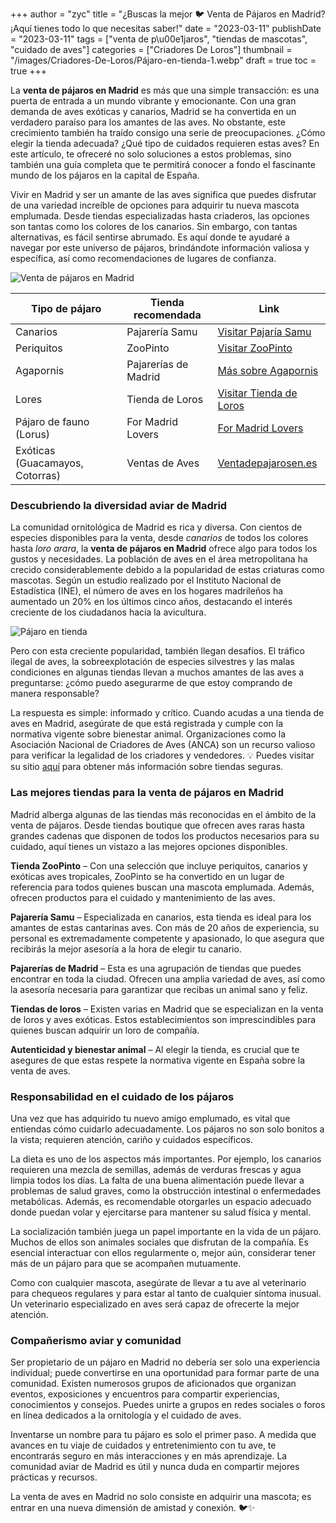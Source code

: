 +++
author = "zyc"
title = "¿Buscas la mejor 🐦 Venta de Pájaros en Madrid? ¡Aquí tienes todo lo que necesitas saber!"
date = "2023-03-11"
publishDate = "2023-03-11"
tags = ["venta de p\u00e1jaros", "tiendas de mascotas", "cuidado de aves"]
categories = ["Criadores De Loros"]
thumbnail = "/images/Criadores-De-Loros/Pájaro-en-tienda-1.webp"
draft = true
toc = true
+++


La **venta de pájaros en Madrid** es más que una simple transacción: es una puerta de entrada a un mundo vibrante y emocionante. Con una gran demanda de aves exóticas y canarios, Madrid se ha convertida en un verdadero paraíso para los amantes de las aves. No obstante, este crecimiento también ha traído consigo una serie de preocupaciones. ¿Cómo elegir la tienda adecuada? ¿Qué tipo de cuidados requieren estas aves? En este artículo, te ofreceré no solo soluciones a estos problemas, sino también una guía completa que te permitirá conocer a fondo el fascinante mundo de los pájaros en la capital de España. 

Vivir en Madrid y ser un amante de las aves significa que puedes disfrutar de una variedad increíble de opciones para adquirir tu nueva mascota emplumada. Desde tiendas especializadas hasta criaderos, las opciones son tantas como los colores de los canarios. Sin embargo, con tantas alternativas, es fácil sentirse abrumado. Es aquí donde te ayudaré a navegar por este universo de pájaros, brindándote información valiosa y específica, así como recomendaciones de lugares de confianza. 

![Venta de pájaros en Madrid](/images/Criadores-De-Loros/Venta-de-pájaros-en-Madrid-1.webp)

| Tipo de pájaro                       | Tienda recomendada                             | Link                                           |
|--------------------------------------|------------------------------------------------|------------------------------------------------|
| Canarios                             | Pajarería Samu                                 | [Visitar Pajaría Samu](https://pajareriasamu.com/) |
| Periquitos                           | ZooPinto                                       | [Visitar ZooPinto](https://www.zoopinto.es/)    |
| Agapornis                            | Pajarerías de Madrid                           | [Más sobre Agapornis](https://mejoresmadrid.es/pajarerias/) |
| Lores                                | Tienda de Loros                                | [Visitar Tienda de Loros](https://tiendadeloros.net/) |
| Pájaro de fauno (Lorus)            | For Madrid Lovers                              | [For Madrid Lovers](https://www.lovers.madrid/es/mejores/lugares-de-venta-de-aves-en-madrid) |
| Exóticas (Guacamayos, Cotorras)     | Ventas de Aves                                 | [Ventadepajarosen.es](https://ventadepajarosen.es/madrid-madrid/) |

### Descubriendo la diversidad aviar de Madrid

La comunidad ornitológica de Madrid es rica y diversa. Con cientos de especies disponibles para la venta, desde *canarios* de todos los colores hasta *loro arara*, la **venta de pájaros en Madrid** ofrece algo para todos los gustos y necesidades. La población de aves en el área metropolitana ha crecido considerablemente debido a la popularidad de estas criaturas como mascotas. Según un estudio realizado por el Instituto Nacional de Estadística (INE), el número de aves en los hogares madrileños ha aumentado un 20% en los últimos cinco años, destacando el interés creciente de los ciudadanos hacia la avicultura.

![Pájaro en tienda](/images/Criadores-De-Loros/Pájaro-en-tienda-1.webp)

Pero con esta creciente popularidad, también llegan desafíos. El tráfico ilegal de aves, la sobreexplotación de especies silvestres y las malas condiciones en algunas tiendas llevan a muchos amantes de las aves a preguntarse: ¿cómo puedo asegurarme de que estoy comprando de manera responsable? 

La respuesta es simple: informado y crítico. Cuando acudas a una tienda de aves en Madrid, asegúrate de que está registrada y cumple con la normativa vigente sobre bienestar animal. Organizaciones como la Asociación Nacional de Criadores de Aves (ANCA) son un recurso valioso para verificar la legalidad de los criadores y vendedores. 💡 Puedes visitar su sitio [aquí](http://www.ancanacional.org) para obtener más información sobre tiendas seguras.

### Las mejores tiendas para la venta de pájaros en Madrid

Madrid alberga algunas de las tiendas más reconocidas en el ámbito de la venta de pájaros. Desde tiendas boutique que ofrecen aves raras hasta grandes cadenas que disponen de todos los productos necesarios para su cuidado, aquí tienes un vistazo a las mejores opciones disponibles.

**Tienda ZooPinto** – Con una selección que incluye periquitos, canarios y exóticas aves tropicales, ZooPinto se ha convertido en un lugar de referencia para todos quienes buscan una mascota emplumada. Además, ofrecen productos para el cuidado y mantenimiento de las aves.

**Pajarería Samu** – Especializada en canarios, esta tienda es ideal para los amantes de estas cantarinas aves. Con más de 20 años de experiencia, su personal es extremadamente competente y apasionado, lo que asegura que recibirás la mejor asesoría a la hora de elegir tu canario.

**Pajarerías de Madrid** – Esta es una agrupación de tiendas que puedes encontrar en toda la ciudad. Ofrecen una amplia variedad de aves, así como la asesoría necesaria para garantizar que recibas un animal sano y feliz.

**Tiendas de loros** – Existen varias en Madrid que se especializan en la venta de loros y aves exóticas. Estos establecimientos son imprescindibles para quienes buscan adquirir un loro de compañía.

**Autenticidad y bienestar animal** – Al elegir la tienda, es crucial que te asegures de que estas respete la normativa vigente en España sobre la venta de aves. 

### Responsabilidad en el cuidado de los pájaros

Una vez que has adquirido tu nuevo amigo emplumado, es vital que entiendas cómo cuidarlo adecuadamente. Los pájaros no son solo bonitos a la vista; requieren atención, cariño y cuidados específicos.

La dieta es uno de los aspectos más importantes. Por ejemplo, los canarios requieren una mezcla de semillas, además de verduras frescas y agua limpia todos los días. La falta de una buena alimentación puede llevar a problemas de salud graves, como la obstrucción intestinal o enfermedades metabólicas. Además, es recomendable otorgarles un espacio adecuado donde puedan volar y ejercitarse para mantener su salud física y mental.

La socialización también juega un papel importante en la vida de un pájaro. Muchos de ellos son animales sociales que disfrutan de la compañía. Es esencial interactuar con ellos regularmente o, mejor aún, considerar tener más de un pájaro para que se acompañen mutuamente. 

Como con cualquier mascota, asegúrate de llevar a tu ave al veterinario para chequeos regulares y para estar al tanto de cualquier síntoma inusual. Un veterinario especializado en aves será capaz de ofrecerte la mejor atención.

### Compañerismo aviar y comunidad

Ser propietario de un pájaro en Madrid no debería ser solo una experiencia individual; puede convertirse en una oportunidad para formar parte de una comunidad. Existen numerosos grupos de aficionados que organizan eventos, exposiciones y encuentros para compartir experiencias, conocimientos y consejos. Puedes unirte a grupos en redes sociales o foros en línea dedicados a la ornitología y el cuidado de aves.

Inventarse un nombre para tu pájaro es solo el primer paso. A medida que avances en tu viaje de cuidados y entretenimiento con tu ave, te encontrarás seguro en más interacciones y en más aprendizaje. La comunidad aviar de Madrid es útil y nunca duda en compartir mejores prácticas y recursos.  

La venta de aves en Madrid no solo consiste en adquirir una mascota; es entrar en una nueva dimensión de amistad y conexión. 🐦✨
